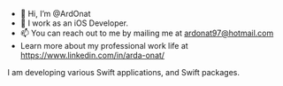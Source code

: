 - 👋 Hi, I’m @ArdOnat
- 👀 I work as an iOS Developer.
- 📫 You can reach out to me by mailing me at ardonat97@hotmail.com
- Learn more about my professional work life at https://www.linkedin.com/in/arda-onat/


I am developing various Swift applications, and Swift packages.
